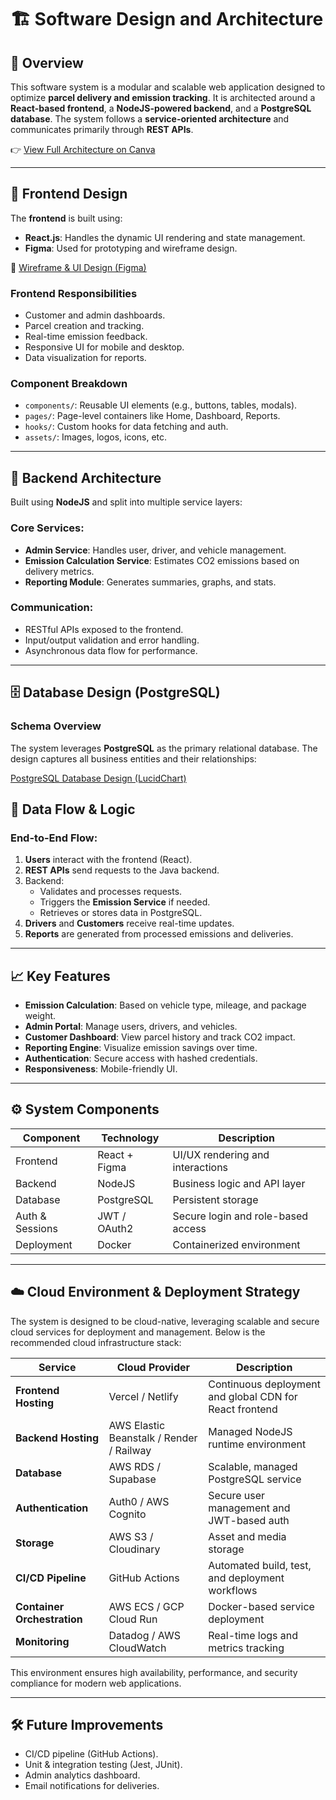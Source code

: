 # 🏗️ Software Design and Architecture

## 📌 Overview

This software system is a modular and scalable web application designed to optimize **parcel delivery and emission tracking**. It is architected around a **React-based frontend**, a **NodeJS-powered backend**, and a **PostgreSQL database**. The system follows a **service-oriented architecture** and communicates primarily through **REST APIs**.

👉 [View Full Architecture on Canva](https://www.canva.com/design/DAF2_XFD4xs/cDNRK073cZ9Brg_7a3qeXw/edit?ui=eyJEIjp7IlAiOnsiQiI6ZmFsc2V9fX0)

---

## 🎨 Frontend Design

The **frontend** is built using:
- **React.js**: Handles the dynamic UI rendering and state management.
- **Figma**: Used for prototyping and wireframe design.

📎 [Wireframe & UI Design (Figma)](https://www.figma.com/design/YdHhIYwsTxBTRNlbtngNef/Advance-web-development?node-id=0-1&p=f&t=A9cdYgSSEfD07XA6-0)

### Frontend Responsibilities
- Customer and admin dashboards.
- Parcel creation and tracking.
- Real-time emission feedback.
- Responsive UI for mobile and desktop.
- Data visualization for reports.

### Component Breakdown
- `components/`: Reusable UI elements (e.g., buttons, tables, modals).
- `pages/`: Page-level containers like Home, Dashboard, Reports.
- `hooks/`: Custom hooks for data fetching and auth.
- `assets/`: Images, logos, icons, etc.

---

## 🔧 Backend Architecture

Built using **NodeJS** and split into multiple service layers:

### Core Services:
- **Admin Service**: Handles user, driver, and vehicle management.
- **Emission Calculation Service**: Estimates CO2 emissions based on delivery metrics.
- **Reporting Module**: Generates summaries, graphs, and stats.

### Communication:
- RESTful APIs exposed to the frontend.
- Input/output validation and error handling.
- Asynchronous data flow for performance.

---

## 🗄️ Database Design (PostgreSQL)

### Schema Overview
The system leverages **PostgreSQL** as the primary relational database. The design captures all business entities and their relationships:

[PostgreSQL Database Design (LucidChart)](https://lucid.app/lucidchart/2dbe3929-ff5a-4bf3-98f6-20bfeeaad669/edit?viewport_loc=-8346%2C-1490%2C12563%2C5471%2C0_0&invitationId=inv_16058e36-491f-4111-b8e0-9e3c4833ac30)

## 🔁 Data Flow & Logic

### End-to-End Flow:
1. **Users** interact with the frontend (React).
2. **REST APIs** send requests to the Java backend.
3. Backend:
   - Validates and processes requests.
   - Triggers the **Emission Service** if needed.
   - Retrieves or stores data in PostgreSQL.
4. **Drivers** and **Customers** receive real-time updates.
5. **Reports** are generated from processed emissions and deliveries.

---

## 📈 Key Features

- **Emission Calculation**: Based on vehicle type, mileage, and package weight.
- **Admin Portal**: Manage users, drivers, and vehicles.
- **Customer Dashboard**: View parcel history and track CO2 impact.
- **Reporting Engine**: Visualize emission savings over time.
- **Authentication**: Secure access with hashed credentials.
- **Responsiveness**: Mobile-friendly UI.

---

## ⚙️ System Components

| Component      | Technology     | Description                          |
|----------------|----------------|--------------------------------------|
| Frontend       | React + Figma  | UI/UX rendering and interactions     |
| Backend        | NodeJS         | Business logic and API layer         |
| Database       | PostgreSQL     | Persistent storage                   |
| Auth & Sessions| JWT / OAuth2   | Secure login and role-based access   |
| Deployment     | Docker         | Containerized environment            |

---


## ☁️ Cloud Environment & Deployment Strategy

The system is designed to be cloud-native, leveraging scalable and secure cloud services for deployment and management. Below is the recommended cloud infrastructure stack:

| Service                 | Cloud Provider     | Description                                              |
|-------------------------|--------------------|----------------------------------------------------------|
| **Frontend Hosting**    | Vercel / Netlify   | Continuous deployment and global CDN for React frontend |
| **Backend Hosting**     | AWS Elastic Beanstalk / Render / Railway | Managed NodeJS runtime environment                    |
| **Database**            | AWS RDS / Supabase | Scalable, managed PostgreSQL service                     |
| **Authentication**      | Auth0 / AWS Cognito| Secure user management and JWT-based auth                |
| **Storage**             | AWS S3 / Cloudinary| Asset and media storage                                  |
| **CI/CD Pipeline**      | GitHub Actions     | Automated build, test, and deployment workflows          |
| **Container Orchestration** | AWS ECS / GCP Cloud Run | Docker-based service deployment                        |
| **Monitoring**          | Datadog / AWS CloudWatch | Real-time logs and metrics tracking                 |

This environment ensures high availability, performance, and security compliance for modern web applications.

---

## 🛠️ Future Improvements

- CI/CD pipeline (GitHub Actions).
- Unit & integration testing (Jest, JUnit).
- Admin analytics dashboard.
- Email notifications for deliveries.
